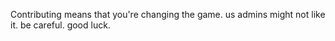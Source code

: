 Contributing means that you're changing the game. us admins might not like it. be careful. good luck.
